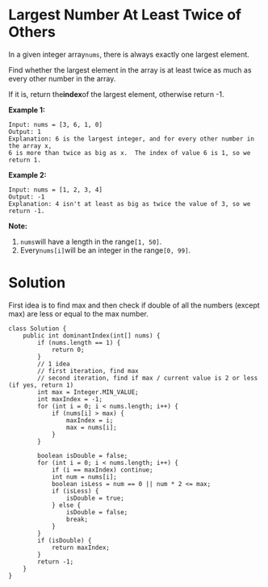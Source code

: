 # Largest Number At Least Twice of Others

In a given integer array`nums`, there is always exactly one largest element.

Find whether the largest element in the array is at least twice as much as every other number in the array.

If it is, return the**index**of the largest element, otherwise return -1.

**Example 1:**

```
Input: nums = [3, 6, 1, 0]
Output: 1
Explanation: 6 is the largest integer, and for every other number in the array x,
6 is more than twice as big as x.  The index of value 6 is 1, so we return 1.
```

**Example 2:**

```
Input: nums = [1, 2, 3, 4]
Output: -1
Explanation: 4 isn't at least as big as twice the value of 3, so we return -1.
```

**Note:**

1. `nums`will have a length in the range`[1, 50]`.
2. Every`nums[i]`will be an integer in the range`[0, 99]`.

# Solution

First idea is to find max and then check if double of all the numbers \(except max\) are less or equal to the max number.

```
class Solution {
    public int dominantIndex(int[] nums) {
        if (nums.length == 1) {
            return 0;
        }
        // 1 idea
        // first iteration, find max
        // second iteration, find if max / current value is 2 or less (if yes, return 1)
        int max = Integer.MIN_VALUE;
        int maxIndex = -1;
        for (int i = 0; i < nums.length; i++) {
            if (nums[i] > max) {
                maxIndex = i;
                max = nums[i];
            }
        }
        
        boolean isDouble = false;
        for (int i = 0; i < nums.length; i++) {
            if (i == maxIndex) continue;
            int num = nums[i];
            boolean isLess = num == 0 || num * 2 <= max;
            if (isLess) {
                isDouble = true;
            } else {
                isDouble = false;
                break;
            }
        }
        if (isDouble) {
            return maxIndex;
        }
        return -1;
    }
}
```



